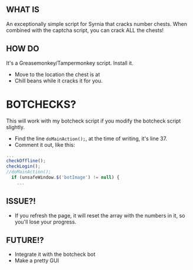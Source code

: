 ## WHAT IS
An exceptionally simple script for Syrnia that cracks number chests. When combined with the captcha script, you can crack ALL the chests!

## HOW DO
It's a Greasemonkey/Tampermonkey script. Install it.
* Move to the location the chest is at
* Chill beans while it cracks it for you.

# BOTCHECKS?
This will work with my botcheck script if you modify the botcheck script slightly.
* Find the line `doMainAction();`, at the time of writing, it's line 37.
* Comment it out, like this:
```javascript
...
checkOffline();
checkLogin();
//doMainAction();
  if (unsafeWindow.$('botImage') != null) {
    ...
```

## ISSUE?!
* If you refresh the page, it will reset the array with the numbers in it, so you'll lose your progress.

## FUTURE!?
* Integrate it with the botcheck bot
* Make a pretty GUI
